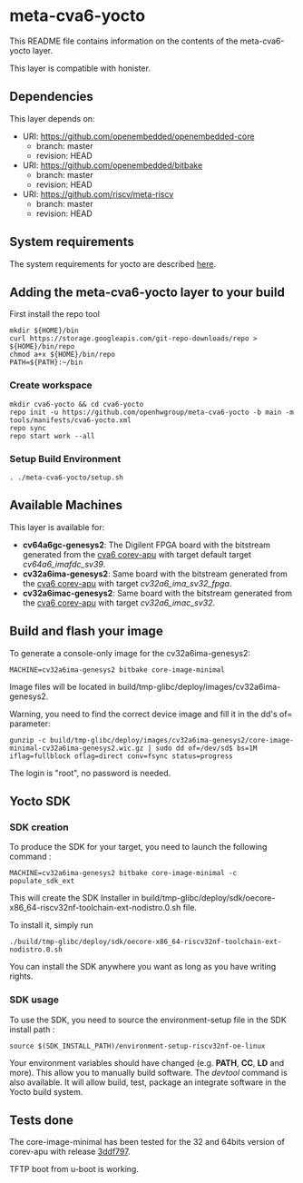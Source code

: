 # meta-cva6-yocto

This README file contains information on the contents of the meta-cva6-yocto layer.

This layer is compatible with honister.

## Dependencies

This layer depends on:

* URI: https://github.com/openembedded/openembedded-core
  * branch: master
  * revision: HEAD
* URI: https://github.com/openembedded/bitbake
  * branch: master
  * revision: HEAD
* URI: https://github.com/riscv/meta-riscv
  * branch: master  
  * revision: HEAD

## System requirements

The system requirements for yocto are described [here](https://docs.yoctoproject.org/3.4/ref-manual/system-requirements.html).

## Adding the meta-cva6-yocto layer to your build

First install the repo tool
```text
mkdir ${HOME}/bin
curl https://storage.googleapis.com/git-repo-downloads/repo > ${HOME}/bin/repo
chmod a+x ${HOME}/bin/repo
PATH=${PATH}:~/bin
```

### Create workspace
```text
mkdir cva6-yocto && cd cva6-yocto
repo init -u https://github.com/openhwgroup/meta-cva6-yocto -b main -m tools/manifests/cva6-yocto.xml
repo sync
repo start work --all
```

### Setup Build Environment
```text
. ./meta-cva6-yocto/setup.sh
```

## Available Machines

This layer is available for:

* **cv64a6gc-genesys2**: The Digilent FPGA board with the bitstream generated from the [cva6 corev-apu](https://github.com/openhwgroup/cva6) with target default target *cv64a6_imafdc_sv39*.
* **cv32a6ima-genesys2**: Same board with the bitstream generated from the [cva6 corev-apu](https://github.com/openhwgroup/cva6) with target *cv32a6_ima_sv32_fpga*.
* **cv32a6imac-genesys2**: Same board with the bitstream generated from the [cva6 corev-apu](https://github.com/openhwgroup/cva6) with target *cv32a6_imac_sv32*.

## Build and flash your image

To generate a console-only image for the cv32a6ima-genesys2:
```text
MACHINE=cv32a6ima-genesys2 bitbake core-image-minimal
```
Image files will be located in build/tmp-glibc/deploy/images/cv32a6ima-genesys2.

Warning, you need to find the correct device image and fill it in the dd's of= parameter:

```text
gunzip -c build/tmp-glibc/deploy/images/cv32a6ima-genesys2/core-image-minimal-cv32a6ima-genesys2.wic.gz | sudo dd of=/dev/sd$ bs=1M iflag=fullblock oflag=direct conv=fsync status=progress
```

The login is "root", no password is needed.

## Yocto SDK

### SDK creation

To produce the SDK for your target, you need to launch the following command : 

```text
MACHINE=cv32a6ima-genesys2 bitbake core-image-minimal -c populate_sdk_ext
```

This will create the SDK Installer in build/tmp-glibc/deploy/sdk/oecore-x86_64-riscv32nf-toolchain-ext-nodistro.0.sh file.

To install it, simply run
```text
./build/tmp-glibc/deploy/sdk/oecore-x86_64-riscv32nf-toolchain-ext-nodistro.0.sh
```

You can install the SDK anywhere you want as long as you have writing rights.


### SDK usage

To use the SDK, you need to source the environment-setup file in the SDK install path :

```text
source $(SDK_INSTALL_PATH)/environment-setup-riscv32nf-oe-linux
```

Your environment variables should have changed (e.g. **PATH**, **CC**, **LD** and more). This allow you to manually build software.
The *devtool* command is also available. It will allow build, test, package an integrate software in the Yocto build system.

## Tests done

The core-image-minimal has been tested for the 32 and 64bits version of corev-apu with release [3ddf797](https://github.com/openhwgroup/cva6/tree/3ddf797e95923fd11113c8e443046105dfbf8843).

TFTP boot from u-boot is working.
